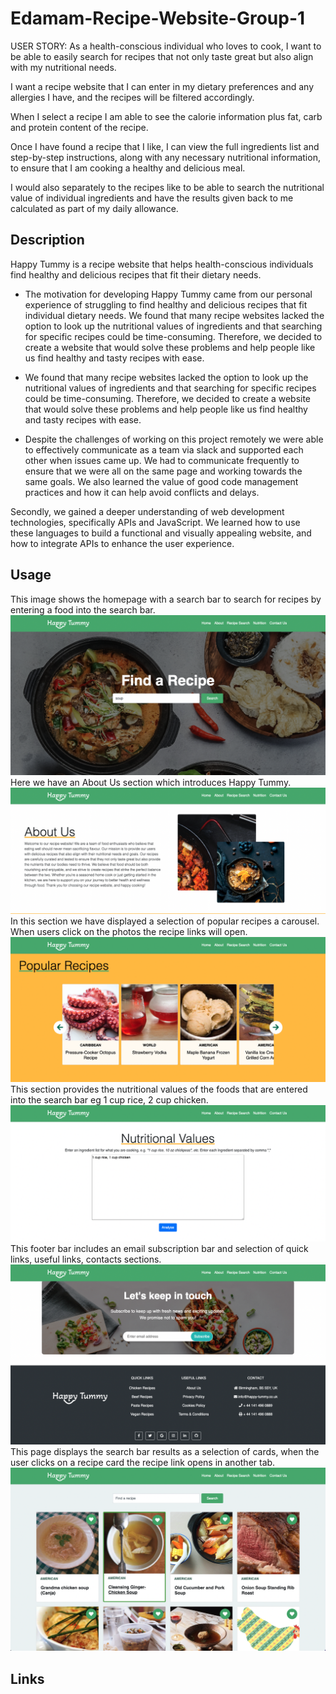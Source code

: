 # Edamam-Recipe-Website-Group-1

USER STORY:
As a health-conscious individual who loves to cook, I want to be able to easily search for recipes that not only taste great but also align with my nutritional needs.

I want a recipe website that I can enter in my dietary preferences and any allergies I have, and the recipes will be filtered accordingly.

When I select a recipe I am able to see the calorie information plus fat, carb and protein content of the recipe.

Once I have found a recipe that I like, I can view the full ingredients list and step-by-step instructions, along with any necessary nutritional information, to ensure that I am cooking a healthy and delicious meal.

I would also separately to the recipes like to be able to search the nutritional value of individual ingredients and have the results given back to me calculated as part of my daily allowance.


## Description

Happy Tummy is a recipe website that helps health-conscious individuals find healthy and delicious recipes that fit their dietary needs.

- The motivation for developing Happy Tummy came from our personal experience of struggling to find healthy and delicious recipes that fit individual dietary needs. We found that many recipe websites lacked the option to look up the nutritional values of ingredients and that searching for specific recipes could be time-consuming. Therefore, we decided to create a website that would solve these problems and help people like us find healthy and tasty recipes with ease.

- We found that many recipe websites lacked the option to look up the nutritional values of ingredients and that searching for specific recipes could be time-consuming. Therefore, we decided to create a website that would solve these problems and help people like us find healthy and tasty recipes with ease.

- Despite the challenges of working on this project remotely we were able to effectively communicate as a team via slack and supported each other when issues came up. We had to communicate frequently to ensure that we were all on the same page and working towards the same goals. We also learned the value of good code management practices and how it can help avoid conflicts and delays.

Secondly, we gained a deeper understanding of web development technologies, specifically APIs and JavaScript. We learned how to use these languages to build a functional and visually appealing website, and how to integrate APIs to enhance the user experience.

## Usage
This image shows the homepage with a search bar to search for recipes by entering a food into the search bar.
![Alt text](Assets/Images/Screenshot%202023-04-26%20at%2020.06.47.png)
Here we have an About Us section which introduces Happy Tummy.
![Alt text](Assets/Images/Screenshot%202023-04-26%20at%2020.07.10.png)
In this section we have displayed a selection of popular recipes a carousel. When users click on the photos the recipe links will open.
![Alt text](Assets/Images/Screenshot%202023-04-26%20at%2020.07.38.png)
This section provides the nutritional values of the foods that are entered into the search bar eg 1 cup rice, 2 cup chicken.  
![Alt text](Assets/Images/Screenshot%202023-04-26%20at%2020.07.49.png)
This footer bar includes an email subscription bar and selection of quick links, useful links, contacts sections.
![Alt text](Assets/Images/Screenshot%202023-04-26%20at%2020.08.05.png)
This page displays the search bar results as a selection of cards, when the user clicks on a recipe card the recipe link opens in another tab.
![Alt text](Assets/Images/Screenshot%202023-04-26%20at%2020.09.38.png)


## Links

